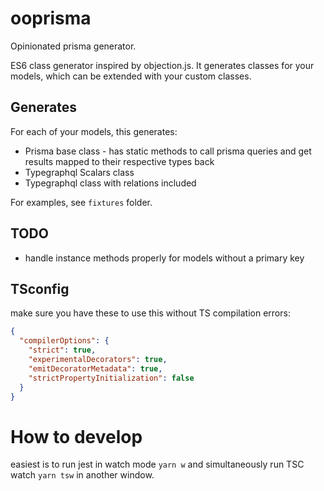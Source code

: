 # ooprisma

Opinionated prisma generator.

ES6 class generator inspired by objection.js.
It generates classes for your models, which can be extended with your custom classes.

## Generates

For each of your models, this generates:

- Prisma base class - has static methods to call prisma queries and get results mapped to their respective types back
- Typegraphql Scalars class
- Typegraphql class with relations included

For examples, see `fixtures` folder.

## TODO

- handle instance methods properly for models without a primary key

## TSconfig

make sure you have these to use this without TS compilation errors:

```json
{
  "compilerOptions": {
    "strict": true,
    "experimentalDecorators": true,
    "emitDecoratorMetadata": true,
    "strictPropertyInitialization": false
  }
}
```

# How to develop

easiest is to run jest in watch mode `yarn w` and simultaneously run TSC watch `yarn tsw` in another window.
